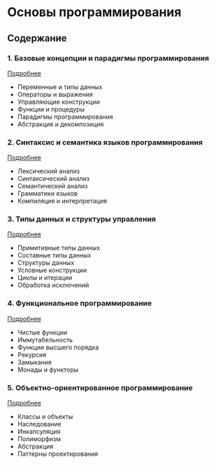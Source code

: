 # Основы программирования

## Содержание

### 1. Базовые концепции и парадигмы программирования
[Подробнее](/fundamentals/programming-basics/concepts/index.md)
- Переменные и типы данных
- Операторы и выражения
- Управляющие конструкции
- Функции и процедуры
- Парадигмы программирования
- Абстракция и декомпозиция

### 2. Синтаксис и семантика языков программирования
[Подробнее](/fundamentals/programming-basics/syntax/index.md)
- Лексический анализ
- Синтаксический анализ
- Семантический анализ
- Грамматики языков
- Компиляция и интерпретация

### 3. Типы данных и структуры управления
[Подробнее](/fundamentals/programming-basics/data-types/index.md)
- Примитивные типы данных
- Составные типы данных
- Структуры данных
- Условные конструкции
- Циклы и итерации
- Обработка исключений

### 4. Функциональное программирование
[Подробнее](/fundamentals/programming-basics/functional/index.md)
- Чистые функции
- Иммутабельность
- Функции высшего порядка
- Рекурсия
- Замыкания
- Монады и функторы

### 5. Объектно-ориентированное программирование
[Подробнее](/fundamentals/programming-basics/oop/index.md)
- Классы и объекты
- Наследование
- Инкапсуляция
- Полиморфизм
- Абстракция
- Паттерны проектирования
